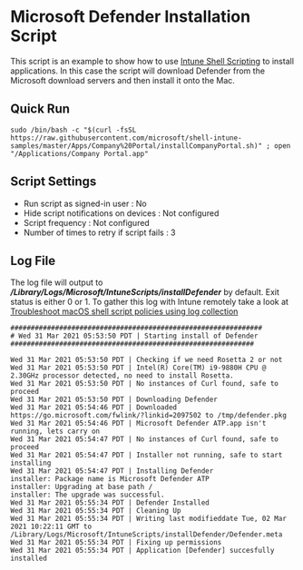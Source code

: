 # Microsoft Defender Installation Script

This script is an example to show how to use [Intune Shell Scripting](https://docs.microsoft.com/en-us/mem/intune/apps/macos-shell-scripts) to install applications. In this case the script will download Defender from the Microsoft download servers and then install it onto the Mac.

## Quick Run

```
sudo /bin/bash -c "$(curl -fsSL https://raw.githubusercontent.com/microsoft/shell-intune-samples/master/Apps/Company%20Portal/installCompanyPortal.sh)" ; open "/Applications/Company Portal.app"
```

## Script Settings

- Run script as signed-in user : No
- Hide script notifications on devices : Not configured
- Script frequency : Not configured
- Number of times to retry if script fails : 3

## Log File

The log file will output to ***/Library/Logs/Microsoft/IntuneScripts/installDefender*** by default. Exit status is either 0 or 1. To gather this log with Intune remotely take a look at  [Troubleshoot macOS shell script policies using log collection](https://docs.microsoft.com/en-us/mem/intune/apps/macos-shell-scripts#troubleshoot-macos-shell-script-policies-using-log-collection)

```
##############################################################
# Wed 31 Mar 2021 05:53:50 PDT | Starting install of Defender
############################################################

Wed 31 Mar 2021 05:53:50 PDT | Checking if we need Rosetta 2 or not
Wed 31 Mar 2021 05:53:50 PDT | Intel(R) Core(TM) i9-9880H CPU @ 2.30GHz processor detected, no need to install Rosetta.
Wed 31 Mar 2021 05:53:50 PDT | No instances of Curl found, safe to proceed
Wed 31 Mar 2021 05:53:50 PDT | Downloading Defender
Wed 31 Mar 2021 05:54:46 PDT | Downloaded https://go.microsoft.com/fwlink/?linkid=2097502 to /tmp/defender.pkg
Wed 31 Mar 2021 05:54:46 PDT | Microsoft Defender ATP.app isn't running, lets carry on
Wed 31 Mar 2021 05:54:47 PDT | No instances of Curl found, safe to proceed
Wed 31 Mar 2021 05:54:47 PDT | Installer not running, safe to start installing
Wed 31 Mar 2021 05:54:47 PDT | Installing Defender
installer: Package name is Microsoft Defender ATP
installer: Upgrading at base path /
installer: The upgrade was successful.
Wed 31 Mar 2021 05:55:34 PDT | Defender Installed
Wed 31 Mar 2021 05:55:34 PDT | Cleaning Up
Wed 31 Mar 2021 05:55:34 PDT | Writing last modifieddate Tue, 02 Mar 2021 10:22:11 GMT to /Library/Logs/Microsoft/IntuneScripts/installDefender/Defender.meta
Wed 31 Mar 2021 05:55:34 PDT | Fixing up permissions
Wed 31 Mar 2021 05:55:34 PDT | Application [Defender] succesfully installed
```